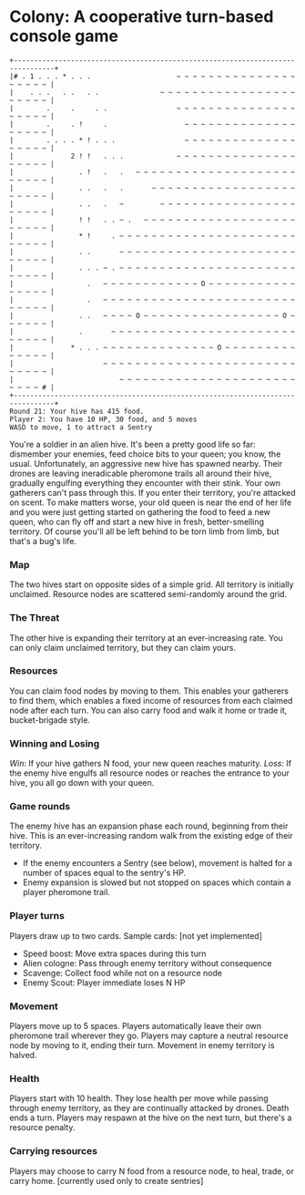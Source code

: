 # Colony: A cooperative turn-based console game
```
+--------------------------------------------------------------------------------+
|# . 1 . . . * . . .                     ~ ~ ~ ~ ~ ~ ~ ~ ~ ~ ~ ~ ~ ~ ~ ~ ~ ~ ~ ~ |
|    . . .   . .   . .               ~ ~ ~ ~ ~ ~ ~ ~ ~ ~ ~ ~ ~ ~ ~ ~ ~ ~ ~ ~ ~ ~ |
|        .     .     . .                 ~ ~ ~ ~ ~ ~ ~ ~ ~ ~ ~ ~ ~ ~ ~ ~ ~ ~ ~ ~ |
|        .     . !     .                   ~ ~ ~ ~ ~ ~ ~ ~ ~ ~ ~ ~ ~ ~ ~ ~ ~ ~ ~ |
|        . . . . * ! . . .                 ~ ~ ~ ~ ~ ~ ~ ~ ~ ~ ~ ~ ~ ~ ~ ~ ~ ~ ~ |
|              2 ! !   . . .             ~ ~ ~ ~ ~ ~ ~ ~ ~ ~ ~ ~ ~ ~ ~ ~ ~ ~ ~ ~ |
|                . !   .   .   ~ ~ ~ ~ ~ ~ ~ ~ ~ ~ ~ ~ ~ ~ ~ ~ ~ ~ ~ ~ ~ ~ ~ ~ ~ |
|                . .   .   .       ~ ~ ~ ~ ~ ~ ~ ~ ~ ~ ~ ~ ~ ~ ~ ~ ~ ~ ~ ~ ~ ~ ~ |
|                . .   .   ~         ~ ~ ~ ~ ~ ~ ~ ~ ~ ~ ~ ~ ~ ~ ~ ~ ~ ~ ~ ~ ~ ~ |
|                ! !   . . ~ .   ~ ~ ~ ~ ~ ~ ~ ~ ~ ~ ~ ~ ~ ~ ~ ~ ~ ~ ~ ~ ~ ~ ~ ~ |
|                * !     . ~ ~ ~ ~ ~ ~ ~ ~ ~ ~ ~ ~ ~ ~ ~ ~ ~ ~ ~ ~ ~ ~ ~ ~ ~ ~ ~ |
|                . .       ~ ~ ~ ~ ~ ~ ~ ~ ~ ~ ~ ~ ~ ~ ~ ~ ~ ~ ~ ~ ~ ~ ~ ~ ~ ~ ~ |
|                . . . ~ . ~ ~ ~ ~ ~ ~ ~ ~ ~ ~ ~ ~ ~ ~ ~ ~ ~ ~ ~ ~ ~ ~ ~ ~ ~ ~ ~ |
|                  .   ~ ~ ~ ~ ~ ~ ~ ~ ~ ~ ~ ~ O ~ ~ ~ ~ ~ ~ ~ ~ ~ ~ ~ ~ ~ ~ ~ ~ |
|                  .   ~ ~ ~ ~ ~ ~ ~ ~ ~ ~ ~ ~ ~ ~ ~ ~ ~ ~ ~ ~ ~ ~ ~ ~ ~ ~ ~ ~ ~ |
|                . .   ~ ~ ~ ~ O ~ ~ ~ ~ ~ ~ ~ ~ ~ ~ ~ ~ ~ ~ ~ ~ ~ O ~ ~ ~ ~ ~ ~ |
|                .       ~ ~ ~ ~ ~ ~ ~ ~ ~ ~ ~ ~ ~ ~ ~ ~ ~ ~ ~ ~ ~ ~ ~ ~ ~ ~ ~ ~ |
|              * . . . ~ ~ ~ ~ ~ ~ ~ ~ ~ ~ ~ ~ ~ ~ O ~ ~ ~ ~ ~ ~ ~ ~ ~ ~ ~ ~ ~ ~ |
|                      ~ ~ ~ ~ ~ ~ ~ ~ ~ ~ ~ ~ ~ ~ ~ ~ ~ ~ ~ ~ ~ ~ ~ ~ ~ ~ ~ ~ ~ |
|                          ~ ~ ~ ~ ~ ~ ~ ~ ~ ~ ~ ~ ~ ~ ~ ~ ~ ~ ~ ~ ~ ~ ~ ~ ~ ~ # |
+--------------------------------------------------------------------------------+
Round 21: Your hive has 415 food.
Player 2: You have 10 HP, 30 food, and 5 moves
WASD to move, 1 to attract a Sentry
```

You're a soldier in an alien hive. It's been a pretty good life so far: dismember your enemies, feed choice bits to your queen; you know, the usual. Unfortunately, an aggressive new hive has spawned nearby. Their drones are leaving ineradicable pheromone trails all around their hive, gradually engulfing everything they encounter with their stink. Your own gatherers can't pass through this. If you enter their territory, you're attacked on scent. To make matters worse, your old queen is near the end of her life and you were just getting started on gathering the food to feed a new queen, who can fly off and start a new hive in fresh, better-smelling territory.  Of course you'll all be left behind to be torn limb from limb, but that's a bug's life.

### Map

The two hives start on opposite sides of a simple grid. All territory is initially unclaimed. Resource nodes are scattered semi-randomly around the grid.

### The Threat

The other hive is expanding their territory at an ever-increasing rate. You can only claim unclaimed territory, but they can claim yours.

### Resources
You can claim food nodes by moving to them. This enables your gatherers to find them, which enables a fixed income of resources from each claimed node after each turn. You can also carry food and walk it home or trade it, bucket-brigade style.

### Winning and Losing
*Win*: If your hive gathers N food, your new queen reaches maturity.
*Loss*: If the enemy hive engulfs all resource nodes or reaches the entrance to your hive, you all go down with your queen.

### Game rounds
The enemy hive has an expansion phase each round, beginning from their hive. This is an ever-increasing random walk from the existing edge of their territory.

- If the enemy encounters a Sentry (see below), movement is halted for a number of spaces equal to the sentry's HP.
- Enemy expansion is slowed but not stopped on spaces which contain a player pheromone trail.

### Player turns

Players draw up to two cards. Sample cards: [not yet implemented]

- Speed boost: Move extra spaces during this turn
- Alien cologne: Pass through enemy territory without consequence
- Scavenge: Collect food while not on a resource node
- Enemy Scout: Player immediate loses N HP

### Movement 
Players move up to 5 spaces. Players automatically leave their own pheromone trail wherever they go. Players may capture a neutral resource node by moving to it, ending their turn. Movement in enemy territory is halved.

### Health
Players start with 10 health. They lose health per move while passing through enemy territory, as they are continually attacked by drones. Death ends a turn. Players may respawn at the hive on the next turn, but there's a resource penalty.

### Carrying resources
Players may choose to carry N food from a resource node, to heal, trade, or carry home.
[currently used only to create sentries]
